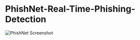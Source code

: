 # PhishNet-Real-Time-Phishing-Detection
![PhishNet Screenshot](<img width="535" height="369" alt="phish1" src="https://github.com/user-attachments/assets/5d6fa5a2-59d6-4d26-8e99-0fbc6f994c85" />
)

